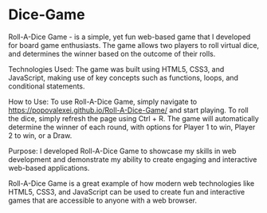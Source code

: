 # Dice-Game

Roll-A-Dice Game - is a simple, yet fun web-based game that I developed for board game enthusiasts. The game allows two players to roll virtual dice, and determines the winner based on the outcome of their rolls.

Technologies Used:
The game was built using HTML5, CSS3, and JavaScript, making use of key concepts such as functions, loops, and conditional statements.

How to Use:
To use Roll-A-Dice Game, simply navigate to https://popovalexei.github.io/Roll-A-Dice-Game/ and start playing. To roll the dice, simply refresh the page using Ctrl + R. The game will automatically determine the winner of each round, with options for Player 1 to win, Player 2 to win, or a Draw.

Purpose:
I developed Roll-A-Dice Game to showcase my skills in web development and demonstrate my ability to create engaging and interactive web-based applications.

Roll-A-Dice Game is a great example of how modern web technologies like HTML5, CSS3, and JavaScript can be used to create fun and interactive games that are accessible to anyone with a web browser.






